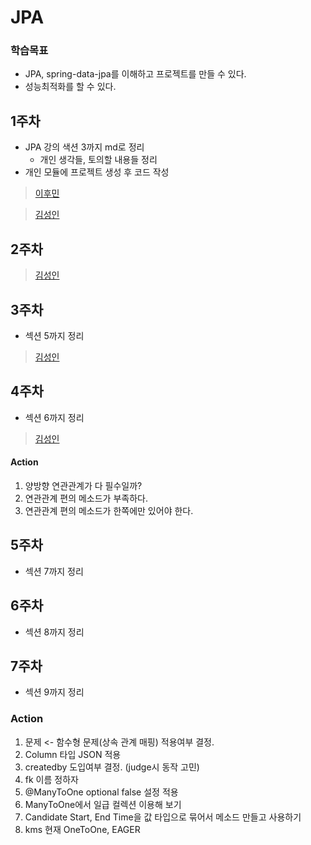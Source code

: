 # JPA

### 학습목표
- JPA, spring-data-jpa를 이해하고 프로젝트를 만들 수 있다.
- 성능최적화를 할 수 있다.

## 1주차
- JPA 강의 색션 3까지 md로 정리
  - 개인 생각들, 토의할 내용들 정리
- 개인 모듈에 프로젝트 생성 후 코드 작성

> [이후민](./hoomin/내용정리/1주차.md)

> [김성인](./seongin/내용정리/1주차.md)

## 2주차
> [김성인](./seongin/내용정리/2주차.md)

## 3주차

- 섹션 5까지 정리
> [김성인](./seongin/내용정리/3주차.md)

## 4주차

- 섹션 6까지 정리
> [김성인](./seongin/내용정리/4주차.md)

#### Action
1. 양방향 연관관계가 다 필수일까?
1. 연관관계 편의 메소드가 부족하다.
1. 연관관계 편의 메소드가 한쪽에만 있어야 한다.

## 5주차

- 섹션 7까지 정리

## 6주차

- 섹션 8까지 정리

## 7주차

- 섹션 9까지 정리

### Action
1. 문제 <- 함수형 문제(상속 관계 매핑) 적용여부 결정.
1. Column 타입 JSON 적용
1. createdby 도입여부 결정. (judge시 동작 고민)
1. fk 이름 정하자
1. @ManyToOne optional false 설정 적용
1. ManyToOne에서 일급 컬렉션 이용해 보기
2. Candidate Start, End Time을 값 타입으로 묶어서 메소드 만들고 사용하기
3. kms 현재 OneToOne, EAGER
